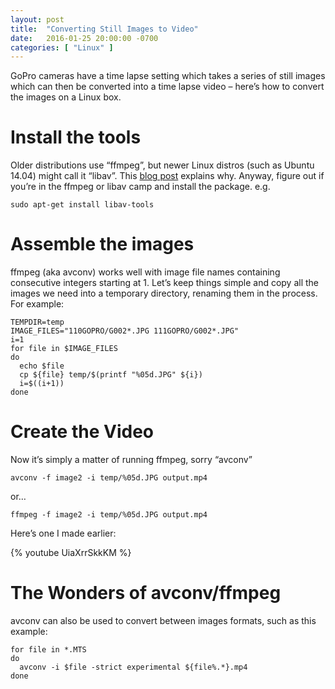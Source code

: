 ```yaml
---
layout: post
title:  "Converting Still Images to Video"
date:   2016-01-25 20:00:00 -0700
categories: [ "Linux" ]
---
```


GoPro cameras have a time lapse setting which takes a series of still images which can then be converted into a time lapse video – here’s how to convert the images on a Linux box.

Install the tools
=================

Older distributions use “ffmpeg”, but newer Linux distros (such as Ubuntu 14.04) might call it “libav”.  This [blog post](http://blog.pkh.me/p/13-the-ffmpeg-libav-situation.html) explains why.  Anyway, figure out if you’re in the ffmpeg or libav camp and install the package. e.g.

```
sudo apt-get install libav-tools
```

Assemble the images
===================

ffmpeg (aka avconv) works well with image file names containing consecutive integers starting at 1. Let’s keep things simple and copy all the images we need into a temporary directory, renaming them in the process. For example:

```
TEMPDIR=temp
IMAGE_FILES="110GOPRO/G002*.JPG 111GOPRO/G002*.JPG"
i=1
for file in $IMAGE_FILES
do
  echo $file
  cp ${file} temp/$(printf "%05d.JPG" ${i})
  i=$((i+1))
done
```

Create the Video
================


Now it’s simply a matter of running ffmpeg, sorry “avconv”

```
avconv -f image2 -i temp/%05d.JPG output.mp4
```

or…

```
ffmpeg -f image2 -i temp/%05d.JPG output.mp4
```

Here’s one I made earlier:

{% youtube UiaXrrSkkKM %}


The Wonders of avconv/ffmpeg
============================

avconv can also be used to convert between images formats, such as this example:

```
for file in *.MTS
do
  avconv -i $file -strict experimental ${file%.*}.mp4
done
```
